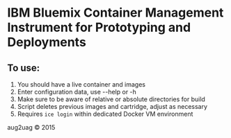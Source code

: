 # IBM Bluemix Container Management Instrument for Prototyping and Deployments

## To use:
1. You should have a live container and images
2. Enter configuration data, use --help or -h
3. Make sure to be aware of relative or absolute directories for build
4. Script deletes previous images and cartridge, adjust as necessary
5. Requires `ice login` within dedicated Docker VM environment

aug2uag © 2015
